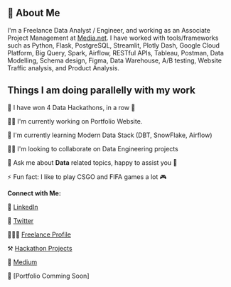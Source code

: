 ## 🚀 About Me

I'm a Freelance Data Analyst / Engineer, and working as an Associate Project Management at [Media.net](https://www.media.net/). I have worked with tools/frameworks such as Python, Flask, PostgreSQL, Streamlit, Plotly Dash, Google Cloud Platform, Big Query, Spark, Airflow, RESTful APIs, Tableau, Postman, Data Modelling, Schema design, Figma, Data Warehouse, A/B testing, Website Traffic analysis, and Product Analysis. 

## Things I am doing parallelly with my work

🎯 I have won 4 Data Hackathons, in a row 🎉

👩‍💻 I'm currently working on Portfolio Website.

🧠 I'm currently learning Modern Data Stack (DBT, SnowFlake, Airflow)

👯‍♀️ I'm looking to collaborate on Data Engineering projects

💬 Ask me about **Data** related topics, happy to assist you 🙂

⚡️ Fun fact: I like to play CSGO and FIFA games a lot 🎮

**Connect with Me:**

🚀 [LinkedIn](https://www.linkedin.com/in/saurabhJoshi2403)

📘 [Twitter](https://twitter.com/Saurabh___Joshi)

👨🏻‍💻 [Freelance Profile](https://www.fiverr.com/saurabh__joshi)

⚒️ [Hackathon Projects](https://devpost.com/saurabhjoshi7869)

📖 [Medium](https://medium.com/@saurabhjoshi7869)

🤩 [Portfolio Comming Soon]
